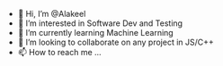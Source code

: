 - 👋 Hi, I’m @Alakeel
- 👀 I’m interested in Software Dev and Testing
- 🌱 I’m currently learning Machine Learning
- 💞️ I’m looking to collaborate on any project in JS/C++
- 📫 How to reach me ...

<!---
Alakeel/Alakeel is a ✨ special ✨ repository because its `README.md` (this file) appears on your GitHub profile.
You can click the Preview link to take a look at your changes.
--->

